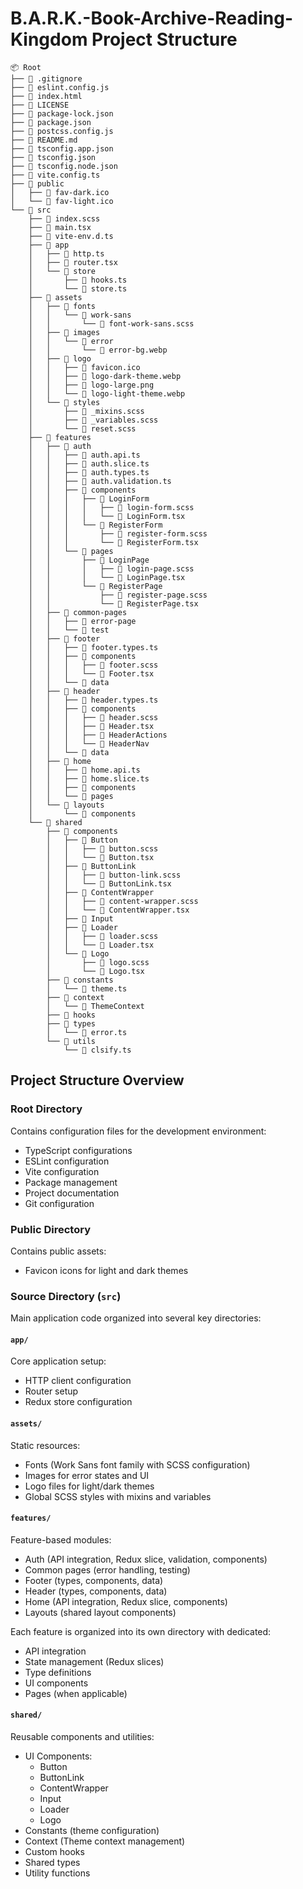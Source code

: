 # B.A.R.K.-Book-Archive-Reading-Kingdom Project Structure

```
📦 Root
├── 📄 .gitignore
├── 📄 eslint.config.js
├── 📄 index.html
├── 📄 LICENSE
├── 📄 package-lock.json
├── 📄 package.json
├── 📄 postcss.config.js
├── 📄 README.md
├── 📄 tsconfig.app.json
├── 📄 tsconfig.json
├── 📄 tsconfig.node.json
├── 📄 vite.config.ts
├── 📂 public
│   ├── 📄 fav-dark.ico
│   └── 📄 fav-light.ico
└── 📂 src
    ├── 📄 index.scss
    ├── 📄 main.tsx
    ├── 📄 vite-env.d.ts
    ├── 📂 app
    │   ├── 📄 http.ts
    │   ├── 📄 router.tsx
    │   └── 📂 store
    │       ├── 📄 hooks.ts
    │       └── 📄 store.ts
    ├── 📂 assets
    │   ├── 📂 fonts
    │   │   └── 📂 work-sans
    │   │       └── 📄 font-work-sans.scss
    │   ├── 📂 images
    │   │   └── 📂 error
    │   │       └── 📄 error-bg.webp
    │   ├── 📂 logo
    │   │   ├── 📄 favicon.ico
    │   │   ├── 📄 logo-dark-theme.webp
    │   │   ├── 📄 logo-large.png
    │   │   └── 📄 logo-light-theme.webp
    │   └── 📂 styles
    │       ├── 📄 _mixins.scss
    │       ├── 📄 _variables.scss
    │       └── 📄 reset.scss
    ├── 📂 features
    │   ├── 📂 auth
    │   │   ├── 📄 auth.api.ts
    │   │   ├── 📄 auth.slice.ts
    │   │   ├── 📄 auth.types.ts
    │   │   ├── 📄 auth.validation.ts
    │   │   ├── 📂 components
    │   │   │   ├── 📂 LoginForm
    │   │   │   │   ├── 📄 login-form.scss
    │   │   │   │   └── 📄 LoginForm.tsx
    │   │   │   └── 📂 RegisterForm
    │   │   │       ├── 📄 register-form.scss
    │   │   │       └── 📄 RegisterForm.tsx
    │   │   └── 📂 pages
    │   │       ├── 📂 LoginPage
    │   │       │   ├── 📄 login-page.scss
    │   │       │   └── 📄 LoginPage.tsx
    │   │       └── 📂 RegisterPage
    │   │           ├── 📄 register-page.scss
    │   │           └── 📄 RegisterPage.tsx
    │   ├── 📂 common-pages
    │   │   ├── 📂 error-page
    │   │   └── 📂 test
    │   ├── 📂 footer
    │   │   ├── 📄 footer.types.ts
    │   │   ├── 📂 components
    │   │   │   ├── 📄 footer.scss
    │   │   │   └── 📄 Footer.tsx
    │   │   └── 📂 data
    │   ├── 📂 header
    │   │   ├── 📄 header.types.ts
    │   │   ├── 📂 components
    │   │   │   ├── 📄 header.scss
    │   │   │   ├── 📄 Header.tsx
    │   │   │   ├── 📂 HeaderActions
    │   │   │   └── 📂 HeaderNav
    │   │   └── 📂 data
    │   ├── 📂 home
    │   │   ├── 📄 home.api.ts
    │   │   ├── 📄 home.slice.ts
    │   │   ├── 📂 components
    │   │   └── 📂 pages
    │   └── 📂 layouts
    │       └── 📂 components
    └── 📂 shared
        ├── 📂 components
        │   ├── 📂 Button
        │   │   ├── 📄 button.scss
        │   │   └── 📄 Button.tsx
        │   ├── 📂 ButtonLink
        │   │   ├── 📄 button-link.scss
        │   │   └── 📄 ButtonLink.tsx
        │   ├── 📂 ContentWrapper
        │   │   ├── 📄 content-wrapper.scss
        │   │   └── 📄 ContentWrapper.tsx
        │   ├── 📂 Input
        │   ├── 📂 Loader
        │   │   ├── 📄 loader.scss
        │   │   └── 📄 Loader.tsx
        │   └── 📂 Logo
        │       ├── 📄 logo.scss
        │       └── 📄 Logo.tsx
        ├── 📂 constants
        │   └── 📄 theme.ts
        ├── 📂 context
        │   └── 📂 ThemeContext
        ├── 📂 hooks
        ├── 📂 types
        │   └── 📄 error.ts
        └── 📂 utils
            └── 📄 clsify.ts
```

## Project Structure Overview

### Root Directory

Contains configuration files for the development environment:

-  TypeScript configurations
-  ESLint configuration
-  Vite configuration
-  Package management
-  Project documentation
-  Git configuration

### Public Directory

Contains public assets:

-  Favicon icons for light and dark themes

### Source Directory (`src`)

Main application code organized into several key directories:

#### `app/`

Core application setup:

-  HTTP client configuration
-  Router setup
-  Redux store configuration

#### `assets/`

Static resources:

-  Fonts (Work Sans font family with SCSS configuration)
-  Images for error states and UI
-  Logo files for light/dark themes
-  Global SCSS styles with mixins and variables

#### `features/`

Feature-based modules:

-  Auth (API integration, Redux slice, validation, components)
-  Common pages (error handling, testing)
-  Footer (types, components, data)
-  Header (types, components, data)
-  Home (API integration, Redux slice, components)
-  Layouts (shared layout components)

Each feature is organized into its own directory with dedicated:

-  API integration
-  State management (Redux slices)
-  Type definitions
-  UI components
-  Pages (when applicable)

#### `shared/`

Reusable components and utilities:

-  UI Components:
   -  Button
   -  ButtonLink
   -  ContentWrapper
   -  Input
   -  Loader
   -  Logo
-  Constants (theme configuration)
-  Context (Theme context management)
-  Custom hooks
-  Shared types
-  Utility functions

